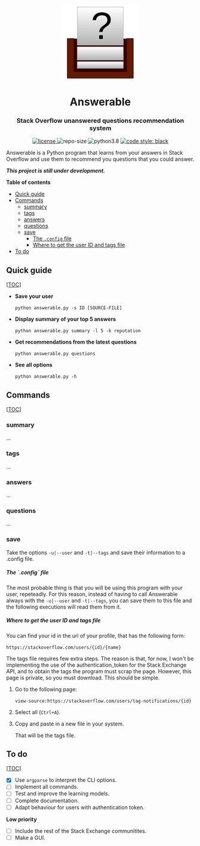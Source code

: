 <p align="center">
    <img src="doc/logo.svg" height="200px" alt="logo" title="Answerable">
</p>
<h1 align="center">Answerable</h1>
<h3 align="center">Stack Overflow unanswered questions recommendation system</h3>
<p align="center">
	<a href="LICENSE">
        <img alt="license" src="https://img.shields.io/badge/license-MIT-informational">
    </a>
	<img alt="repo-size" src="https://img.shields.io/github/repo-size/MiguelMJ/Answerable">
	<img alt="python3.8" src="https://img.shields.io/badge/python-3.8-informational">  
	<a href="https://github.com/psf/black">
        <img alt="code style: black" src="https://img.shields.io/badge/code%20style-black-000000.svg">
    </a>
</p>

Answerable is a Python program that learns from your answers in Stack Overflow and use them to recommend you questions that you could answer.

___This project is still under development.___

**Table of contents**

<span id="toc"></span>

  - [Quick guide](#Quick-guide24)
  - [Commands](#Commands52)
    - [summary](#summary56)
    - [tags](#tags60)
    - [answers](#answers64)
    - [questions](#questions68)
    - [save](#save72)
        - [The `.config` file](#The-`.config`-file76)
        - [Where to get the user ID and tags file](#Where-to-get-the-user-ID-and-tags-file80)
  - [To do](#To-do102)

<h2 id="Quick-guide24">Quick guide</h2> 

[[TOC](#toc)]

- **Save your user**

	```
	python answerable.py -s ID [SOURCE-FILE]
	```
	
- **Display summary of your top 5 answers**

	```
	python answerable.py summary -l 5 -k reputation
	```

- **Get recommendations from the latest questions**

	```
	python answerable.py questions
	```

- **See all options**

	```
	python answerable.py -h
	```

<h2 id="Commands52">Commands</h2> 

[[TOC](#toc)]

<h3 id="summary56">summary</h3> 

...

<h3 id="tags60">tags</h3> 

...

<h3 id="answers64">answers</h3> 

...

<h3 id="questions68">questions</h3> 

...

<h3 id="save72">save</h3> 

Take the options `-u|--user` and `-t|--tags` and save their information to a .config file. 

<h5 id="The-`.config`-file76">The `.config` file</h5> 

The most probable thing is that you will be using this program with your user, repeteadly. For this reason, instead of having to call Answerable always with the `-u|--user` and `-t|--tags`, you can save them to this file and the following executions will read them from it.

<h5 id="Where-to-get-the-user-ID-and-tags-file80">Where to get the user ID and tags file</h5> 

You can find your id in the url of your profile, that has the following form:

```
https://stackoverflow.com/users/{id}/{name}
```

The tags file requires few extra steps. The reason is that, for now, I won't be implementing the use of the authentication_token for the Stack Exchange API, and to obtain the tags the program must scrap the page. However, this page is private, so you must download. This should be simple. 

1. Go to the following page:

   ```
   view-source:https://stackoverflow.com/users/tag-notifications/{id}
   ```

2. Select all (`Ctrl+A`).

3. Copy and paste in a new file in your system.

   That will be the tags file.

<h2 id="To-do102">To do</h2> 

[[TOC](#toc)]

- [x] Use `argparse` to interpret the CLI options.
- [ ] Implement all commands.
- [ ] Test and improve the learning models.
- [ ] Complete documentation.
- [ ] Adapt behaviour for users with authentication token.

**Low priority**

- [ ] Include the rest of the Stack Exchange communitites.
- [ ] Make a GUI.
